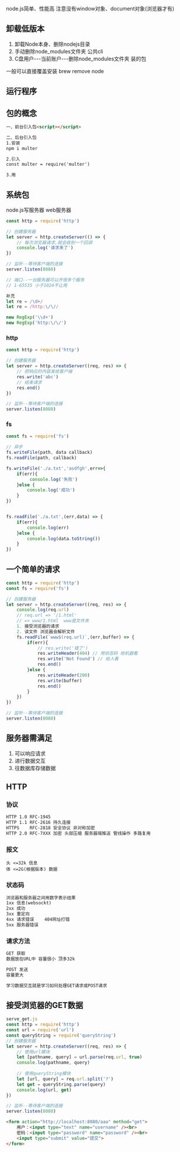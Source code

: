 

node.js简单、性能高   注意没有window对象、document对象(浏览器才有)

## 卸载低版本

1. 卸载Node本身、删除nodejs目录
2. 手动删除node_modules文件夹 公共cli
3. C盘用户---当前账户---删除node_modules文件夹 装的包

一般可以直接覆盖安装  brew remove node

## 运行程序



## 包的概念

~~~html
一、前台引入包<script></script>

二、后台引入包
1.安装    
npm i multer

2.引入	
const multer = require('multer')

3.用
~~~



## 系统包

node.js写服务器 web服务器

~~~javascript
const http = require('http')

// 创建服务器
let server = http.createServer(() => {
    // 每次浏览器请求,就会收到一个回调
    console.log('请求来了')
})

// 监听--等待客户端的连接
server.listen(8080)

// 端口--一台服务器可以开很多个服务
// 1-65535 小于1024不让用
~~~



~~~javascript
补充
let re = /\d+/
let re = /http:\/\//

new RegExp('\\d+')
new RegExp('http:\/\/')
~~~



### http

~~~javascript
const http = require('http')

// 创建服务器
let server = http.createServer((req, res) => {
    // 把响应的内容发给客户端
    res.write('abc')
    // 结束请求
    res.end()
})

// 监听--等待客户端的连接
server.listen(8080)
~~~

### fs

~~~javascript
const fs = require('fs')

// 异步
fs.writeFile(path, data callback) 
fs.readFile(path, callback)

fs.writeFile('./a.txt','asdfgh',err=>{
	if(err){
    	 console.log('失败')
    }else {
        console.log('成功')
    }
})


fs.readFile('./a.txt',(err,data) => {
	if(err){
        console.log(err)
    }else {
		console.log(data.toString())
    }
})

~~~



## 一个简单的请求

~~~javascript
const http = require('http')
const fs = require('fs')

// 创建服务器
let server = http.createServer((req, res) => {
    console.log(req.url)
    // req.url => '/1.html'
    // => www/1.html  www是文件夹
    1. 接受浏览器的请求
    2. 读文件 浏览器会解析文件
    fs.readFile(`www$(req.url)`,(err,buffer) => {
		if(err){
            // res.write('错了')
            res.writeHeader(404) // 用状态码 给机器看
            res.write('Not Found') // 给人看
            res.end()
        }else {
            res.writeHeader(200)
            res.write(buffer)
            res.end()
        }
    })
})

// 监听--等待客户端的连接
server.listen(8080)
~~~



## 服务器需满足

1. 可以响应请求
2. 进行数据交互
3. 往数据库存储数据

## HTTP

### 协议

~~~html
HTTP 1.0 RFC-1945
HTTP 1.1 RFC-2616 持久连接
HTTPS    RFC-2818 安全协议 非对称加密
HTTP 2.0 RFC-7XXX 加密 头部压缩 服务器端推送 管线操作 多路复用
~~~

### 报文

~~~
头 <=32k 信息
体 <=2G(根据版本) 数据
~~~

### 状态码

~~~html
浏览器和服务器之间用数字表示结果
1xx	信息(websockt)
2xx	成功
3xx	重定向
4xx	请求错误	404网址打错
5xx	服务器错误
~~~

### 请求方法

~~~html
GET 获取
数据放在URL中 容量很小 顶多32k

POST 发送
容量更大

学习数据交互就是学习如何处理GET请求或POST请求
~~~



## 接受浏览器的GET数据

~~~javascript
serve_get.js
const http = require('http')
const url = require('url')
const queryString = require('queryString')
// 创建服务器
let server = http.createServer((req, res) => {
    // 使用url模块
    let [pathname, query] = url.parse(req.url, true)
    console.log(pathname, query)
    
    // 使用queryString模块
    let [url, query] = req.url.split('?')
    let get = queryString.parse(query)
    console.log(url, get)
})

// 监听--等待客户端的连接
server.listen(8080)
~~~

~~~html
<form action="http://localhost:8080/aaa" method="get">
    用户：<input type="text" name="username" /><br>
    密码：<input type="password" name="password" /><br>
    <input type="submit" value="提交">
</form>
~~~



